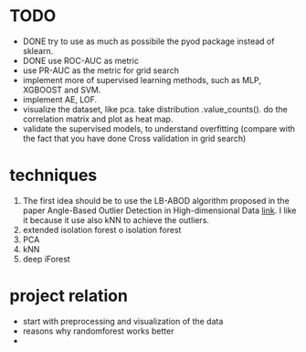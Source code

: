 # TODO
- DONE try to use as much as possibile the pyod package instead of sklearn. 
- DONE use ROC-AUC as metric 
- use PR-AUC as the metric for grid search
- implement more of supervised learning methods, such as MLP, XGBOOST and SVM.
- implement AE, LOF.
- visualize the dataset, like pca. take distribution .value_counts(). do the correlation matrix and plot as heat map.
- validate the supervised models, to understand overfitting (compare with the fact that you have done Cross validation in grid search)


# techniques
1. The first idea should be to use the LB-ABOD algorithm proposed in the paper Angle-Based Outlier Detection in High-dimensional Data [link](https://www.dbs.ifi.lmu.de/~zimek/publications/KDD2008/KDD08-ABOD.pdf). I like it because it use also kNN to achieve the outliers.
2. extended isolation forest o isolation forest 
3. PCA
4. kNN
5. deep iForest

# project relation
- start with preprocessing and visualization of the data
- reasons why randomforest works better
- 
